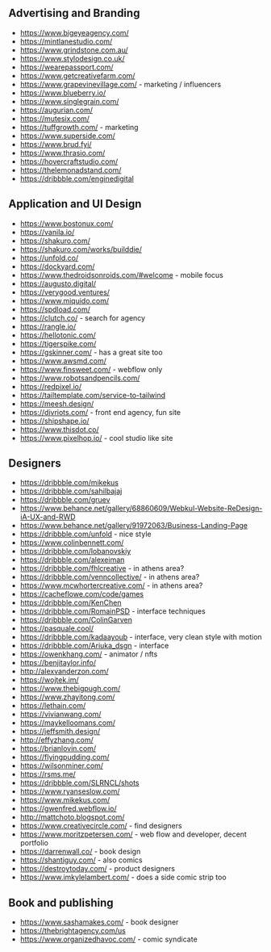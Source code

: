 ## Advertising and Branding

- https://www.bigeyeagency.com/
- https://mintlanestudio.com/
- https://www.grindstone.com.au/
- https://www.stylodesign.co.uk/
- https://wearepassport.com/
- https://www.getcreativefarm.com/
- https://www.grapevinevillage.com/ - marketing / influencers
- https://www.blueberry.io/
- https://www.singlegrain.com/
- https://augurian.com/
- https://mutesix.com/
- https://tuffgrowth.com/ - marketing
- https://www.superside.com/
- https://www.brud.fyi/
- https://www.thrasio.com/
- https://hovercraftstudio.com/
- https://thelemonadstand.com/
- https://dribbble.com/enginedigital

## Application and UI Design

- https://www.bostonux.com/
- https://vanila.io/
- https://shakuro.com/
- https://shakuro.com/works/builddie/
- https://unfold.co/
- https://dockyard.com/
- https://www.thedroidsonroids.com/#welcome - mobile focus
- https://augusto.digital/
- https://verygood.ventures/
- https://www.miquido.com/
- https://spdload.com/
- https://clutch.co/ - search for agency
- https://rangle.io/
- https://hellotonic.com/
- https://tigerspike.com/
- https://gskinner.com/ - has a great site too
- https://www.awsmd.com/
- https://www.finsweet.com/ - webflow only
- https://www.robotsandpencils.com/
- https://redpixel.io/
- https://tailtemplate.com/service-to-tailwind
- https://meesh.design/
- https://divriots.com/ - front end agency, fun site
- https://shipshape.io/
- https://www.thisdot.co/
- https://www.pixelhop.io/ - cool studio like site

## Designers

- https://dribbble.com/mikekus
- https://dribbble.com/sahilbajaj
- https://dribbble.com/gruev
- https://www.behance.net/gallery/68860609/Webkul-Website-ReDesign-iA-UX-and-RWD
- https://www.behance.net/gallery/91972063/Business-Landing-Page
- https://dribbble.com/unfold - nice style
- https://www.colinbennett.com/
- https://dribbble.com/lobanovskiy
- https://dribbble.com/alexeiman
- https://dribbble.com/fhlcreative - in athens area?
- https://dribbble.com/venncollective/ - in athens area?
- https://www.mcwhortercreative.com/ - in athens area?
- https://cacheflowe.com/code/games
- https://dribbble.com/KenChen
- https://dribbble.com/RomainPSD - interface techniques
- https://dribbble.com/ColinGarven
- https://pasquale.cool/
- https://dribbble.com/kadaayoub - interface, very clean style with motion
- https://dribbble.com/Ariuka_dsgn - interface
- https://owenkhang.com/ - animator / nfts
- https://benjitaylor.info/
- http://alexvanderzon.com/
- https://wojtek.im/
- https://www.thebigpugh.com/
- https://www.zhayitong.com/
- https://lethain.com/
- https://vivianwang.com/
- https://maykelloomans.com/
- https://jeffsmith.design/
- http://effyzhang.com/
- https://brianlovin.com/
- https://flyingpudding.com/
- https://wilsonminer.com/
- https://rsms.me/
- https://dribbble.com/SLRNCL/shots
- https://www.ryanseslow.com/
- https://www.mikekus.com/
- https://gwenfred.webflow.io/
- http://mattchoto.blogspot.com/
- https://www.creativecircle.com/ - find designers
- https://www.moritzpetersen.com/ - web flow and developer, decent portfolio
- https://darrenwall.co/ - book design
- https://shantiguy.com/ - also comics
- https://destroytoday.com/ - product designers
- https://www.imkylelambert.com/ - does a side comic strip too

## Book and publishing

- https://www.sashamakes.com/ - book designer
- https://thebrightagency.com/us
- https://www.organizedhavoc.com/ - comic syndicate
